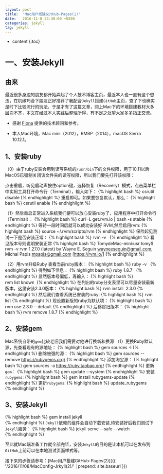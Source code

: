 ```yaml
---
layout: post
title:  "Mac用户搭建GitHub-Pages(1)"
date:   2016-11-8 23:30:00 +0800
categories: jekyll
tag: jekyll
---
```


* content
{:toc}


一、安装Jekyll
========================

由来
------------------------

最近很多身边的朋友都开始弄起了个人技术博客主页，最近本人也一直有这个想法，在机缘巧合下朋友正好推荐了我配合`Jekyll`搭建`GitHub`主页，查了下也确实是时下比较流行的玩法，于是才有了这篇文章，网上Mac下的环境搭建教材大多层次不齐，本文在经过本人实践后整理所得，有不足之处望大家多多指正交流。

+ 感谢 [Fiona](https://fionalu.github.io/) 提供的技术顾问和参考。

+ 本人Mac环境，Mac mini（2012），RMBP（2014），macOS Sierra 10.12.1。

1、安装ruby
------------------------
（0）由于ruby安装会用到读写系统的`/usr/bin`下的文件权限，用于10.11以后MacOS已强制关闭该文件夹的读写权限，所以我们要先打开该权限：

点击重启，听见启动声按住option键，选择恢复（Recovery）模式，点击菜单栏中实用工具打开命令行（Terminal），输入如下：
{% highlight bash %}
csrutil disable
{% endhighlight %}
重启即可。如果要恢复默认，那么：
{% highlight bash %}
csrutil enable
{% endhighlight %}

（1）然后重启正常进入系统我们便可以放心安装ruby了，应用程序中打开命令行（Terminal）：
{% highlight bash %}
curl -L get.rvm.io | bash -s stable
{% endhighlight %}
等待一段时间后就可以成功安装好 RVM,然后启用rvm:
{% highlight bash %}
source ~/.rvm/scripts/rvm
{% endhighlight %}
保险起见测试一下是否安装正常：
{% highlight bash %}
rvm -v  
{% endhighlight %}
看见版本号则说明安装正常
{% highlight bash %}
TomydeMac-mini:usr tomy$ rvm -v
rvm 1.27.0 (latest) by Wayne E. Seguin <wayneeseguin@gmail.com>, Michal Papis <mpapis@gmail.com> [https://rvm.io/]
{% endhighlight %}

（2）用rvm升级Ruby
查看当前ruby版本：
{% highlight bash %}
ruby -v  
{% endhighlight %}
得到如下信息：
{% highlight bash %}
ruby 1.8.7  
{% endhighlight %}
显然版本号偏低，再输入：
{% highlight bash %}
rvm list known 
{% endhighlight %}
在列出的ruby分支表里可以尽量安装最新版本，这里安装2.3.0版本：
{% highlight bash %}
rvm install  2.3.0
{% endhighlight %}
然后我们查看系统已安装的ruby:
{% highlight bash %}
rvm list
{% endhighlight %}
现设置新版的ruby为默认项：
{% highlight bash %}
rvm use 2.3.0 --default 
{% endhighlight %}
后移除旧版本：
{% highlight bash %}
rvm remove 1.8.7
{% endhighlight %}


2、安装gem
------------------------
Mac系统自带的`gem`比较老旧我们需要对他进行换新和换源
（1）更换Ruby默认源，先查看现有的源地址：
{% highlight bash %}
gem sources -l
{% endhighlight %}
删除被强的源：
{% highlight bash %}
gem sources --remove https://rubygems.org/
{% endhighlight %}
添加淘宝源：
{% highlight bash %}
gem sources -a https://ruby.taobao.org/
{% endhighlight %}
更新`gem`：
{% highlight bash %}
gem update --system 
{% endhighlight %}
安装`rubygems`:
{% highlight bash %}
gem install rubygems-update
{% endhighlight %}
更新`rubygems`:
{% highlight bash %}
update_rubygems    
{% endhighlight %}

3、安装Jekyll
------------------------
{% highlight bash %}
gem install jekyll    
{% endhighlight %}
`Jekyll`依赖的组件会自动下载安装,待安装好后我们测试下`Jekyll`服务：
{% highlight bash %}
jekyll serve --safe --watch    
{% endhighlight %}

至此就Mac端准备工作就全部完毕，安装`Jekyll`的目的是让本机可以在发布到`GitHub`上前可以在本地测试页面样式等。



接下来的步骤请参考：[Mac用户搭建GitHub-Pages(2)]({{ '/2016/11/08/MacConfig-Jrkyll(2)/' | prepend: site.baseurl  }})
